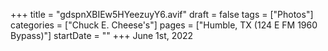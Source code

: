 +++
title = "gdspnXBIEw5HYeezuyY6.avif"
draft = false
tags = ["Photos"]
categories = ["Chuck E. Cheese's"]
pages = ["Humble, TX (124 E FM 1960 Bypass)"]
startDate = ""
+++
June 1st, 2022
